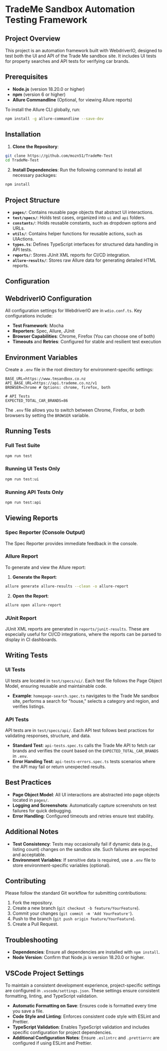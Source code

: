 # TradeMe Sandbox Automation Testing Framework

## Project Overview

This project is an automation framework built with WebdriverIO, designed to test both the UI and API of the Trade Me sandbox site. It includes UI tests for property searches and API tests for verifying car brands.

## Prerequisites

- **Node.js** (version 18.20.0 or higher)
- **npm** (version 6 or higher)
- **Allure Commandline** (Optional, for viewing Allure reports)

To install the Allure CLI globally, run:

```bash
npm install -g allure-commandline --save-dev
```

## Installation

1. **Clone the Repository**:

```bash
git clone https://github.com/mozn51/TradeMe-Test
cd TradeMe-Test
```

2. **Install Dependencies**:
   Run the following command to install all necessary packages:

```bash
npm install
```

## Project Structure

- **`pages/`**: Contains reusable page objects that abstract UI interactions.
- **`test/specs/`**: Holds test cases, organized into `ui` and `api` folders.
- **`constants/`**: Holds reusable constants, such as dropdown options and URLs.
- **`utils/`**: Contains helper functions for reusable actions, such as UIActions.
- **`types.ts`**: Defines TypeScript interfaces for structured data handling in API tests.
- **`reports/`**: Stores JUnit XML reports for CI/CD integration.
- **`allure-results/`**: Stores raw Allure data for generating detailed HTML reports.

## Configuration

## WebdriverIO Configuration

All configuration settings for WebdriverIO are in `wdio.conf.ts`. Key configurations include:

- **Test Framework**: Mocha
- **Reporters**: Spec, Allure, JUnit
- **Browser Capabilities**: Chrome, Firefox (You can choose one of both)
- **Timeouts** and **Retries**: Configured for stable and resilient test execution

## Environment Variables

Create a `.env` file in the root directory for environment-specific settings:

```plaintext
BASE_URL=https://www.tmsandbox.co.nz
API_BASE_URL=https://api.trademe.co.nz/v1
BROWSER=chrome # Options: chrome, firefox, both

# API Tests
EXPECTED_TOTAL_CAR_BRANDS=86
```

The `.env` file allows you to switch between Chrome, Firefox, or both browsers by setting the `BROWSER` variable.

## Running Tests

### Full Test Suite

```bash
npm run test
```

### Running UI Tests Only

```bash
npm run test:ui
```

### Running API Tests Only

```bash
npm run test:api
```

## Viewing Reports

### Spec Reporter (Console Output)

The Spec Reporter provides immediate feedback in the console.

### Allure Report

To generate and view the Allure report:

1. **Generate the Report**:

```bash
allure generate allure-results --clean -o allure-report
```

2. **Open the Report**:

```bash
allure open allure-report
```

### JUnit Report

JUnit XML reports are generated in `reports/junit-results`.
These are especially useful for CI/CD integrations, where the reports can be parsed to display in CI dashboards.

## Writing Tests

### UI Tests

UI tests are located in `test/specs/ui/`.
Each test file follows the Page Object Model, ensuring reusable and maintainable code.

- **Example**: `homepage-search.spec.ts` navigates to the Trade Me sandbox site,
  performs a search for "house," selects a category and region, and verifies listings.

### API Tests

API tests are in `test/specs/api/`. Each API test follows best practices for validating responses, structure, and data.

- **Standard Test**: `api-tests.spec.ts` calls the Trade Me API to fetch car brands and verifies the count based on the `EXPECTED_TOTAL_CAR_BRANDS` in `.env`.
- **Error Handing Test**: `api-tests-errors.spec.ts` tests scenarios where the API may fail or return unexpected results.

## Best Practices

- **Page Object Model**: All UI interactions are abstracted into page objects located in `pages/`.
- **Logging and Screenshots**: Automatically capture screenshots on test failures for quick debugging.
- **Error Handling**: Configured timeouts and retries ensure test stability.

## Additional Notes

- **Test Consistency**: Tests may occasionally fail if dynamic data (e.g., listing count) changes on the sandbox site.
  Such failures are expected and acceptable.
- **Environment Variables**: If sensitive data is required, use a `.env` file to store environment-specific variables (optional).

## Contributing

Please follow the standard Git workflow for submitting contributions:

1. Fork the repository.
2. Create a new branch (`git checkout -b feature/YourFeature`).
3. Commit your changes (`git commit -m 'Add YourFeature'`).
4. Push to the branch (`git push origin feature/YourFeature`).
5. Create a Pull Request.

## Troubleshooting

- **Dependencies**: Ensure all dependencies are installed with `npm install`.
- **Node Version**: Confirm that Node.js is version 18.20.0 or higher.

## VSCode Project Settings

To maintain a consistent development experience, project-specific settings are configured in `.vscode/settings.json`. These settings ensure consistent formatting, linting, and TypeScript validation.

- **Automatic Formatting on Save**: Ensures code is formatted every time you save a file.
- **Code Style and Linting**: Enforces consistent code style with ESLint and Prettier.
- **TypeScript Validation**: Enables TypeScript validation and includes specific configuration for project dependencies.
- **Additional Configuration Notes**: Ensure `.eslintrc` and `.prettierrc` are configured if using ESLint and Prettier.
